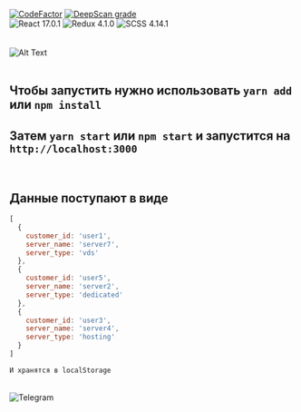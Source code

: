 [![CodeFactor](https://www.codefactor.io/repository/github/huzzky/timeweb_testtask/badge)](https://www.codefactor.io/repository/github/huzzky/timeweb_testtask)
[![DeepScan grade](https://deepscan.io/api/teams/13726/projects/16985/branches/373520/badge/grade.svg)](https://deepscan.io/dashboard#view=project&tid=13726&pid=16985&bid=373520)
<br>
<img alt="React 17.0.1" src="https://img.shields.io/badge/react-17.0.1-blue"/>
<img alt="Redux 4.1.0" src="https://img.shields.io/badge/redux-4.1.0-blue"/>
<img alt="SCSS 4.14.1" src="https://img.shields.io/badge/SCSS-4.14.1-blue"/>
<br>
<br>
<br>
![Alt Text](https://psv4.userapi.com/c536132/u284279466/docs/d51/0c1742fdc402/Novy_proekt.gif?extra=BAhbkDV9GrFE6SS3md5eHWIUe6bK99q9jYQNQY-VUdyYCpluw9zirk6qd5s_EV3kClcYiI7Op5n16QQtJhj3saqaIhVgx02DLk1BUvwntnZ_7Rxjv8RLYBs7cKRiK-n8RiIItueJj5_XuYyojWDRFrRe)
<br>
<br>

## Чтобы запустить нужно использовать `yarn add` или `npm install`

## Затем `yarn start` или `npm start` и запустится на `http://localhost:3000` 
<br>

## Данные поступают в виде 
```javascript
[
  {
    customer_id: 'user1',
    server_name: 'server7',
    server_type: 'vds'
  },
  {
    customer_id: 'user5',
    server_name: 'server2',
    server_type: 'dedicated'
  },
  {
    customer_id: 'user3',
    server_name: 'server4',
    server_type: 'hosting'
  }
]
```

```javascript 
И хранятся в localStorage
```

<br>
<img alt="Telegram" src="https://img.shields.io/badge/huzkky-2CA5E0?style=for-the-badge&logo=telegram&logoColor=white" />
